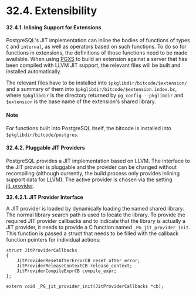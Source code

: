 # 32.4. Extensibility

#### 32.4.1. Inlining Support for Extensions

PostgreSQL's JIT implementation can inline the bodies of functions of types `C` and `internal`, as well as operators based on such functions. To do so for functions in extensions, the definitions of those functions need to be made available. When using [PGXS](https://www.postgresql.org/docs/current/extend-pgxs.html) to build an extension against a server that has been compiled with LLVM JIT support, the relevant files will be built and installed automatically.

The relevant files have to be installed into `$pkglibdir/bitcode/$extension/` and a summary of them into `$pkglibdir/bitcode/$extension.index.bc`, where `$pkglibdir` is the directory returned by `pg_config --pkglibdir` and `$extension` is the base name of the extension's shared library.

#### Note

For functions built into PostgreSQL itself, the bitcode is installed into `$pkglibdir/bitcode/postgres`.

#### 32.4.2. Pluggable JIT Providers

PostgreSQL provides a JIT implementation based on LLVM. The interface to the JIT provider is pluggable and the provider can be changed without recompiling \(although currently, the build process only provides inlining support data for LLVM\). The active provider is chosen via the setting [jit\_provider](https://www.postgresql.org/docs/current/runtime-config-client.html#GUC-JIT-PROVIDER).

**32.4.2.1. JIT Provider Interface**

A JIT provider is loaded by dynamically loading the named shared library. The normal library search path is used to locate the library. To provide the required JIT provider callbacks and to indicate that the library is actually a JIT provider, it needs to provide a C function named `_PG_jit_provider_init`. This function is passed a struct that needs to be filled with the callback function pointers for individual actions:

```text
struct JitProviderCallbacks
{
    JitProviderResetAfterErrorCB reset_after_error;
    JitProviderReleaseContextCB release_context;
    JitProviderCompileExprCB compile_expr;
};

extern void _PG_jit_provider_init(JitProviderCallbacks *cb);
```

